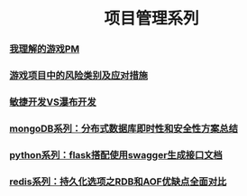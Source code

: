 # <center>项目管理系列</center>

### [我理解的游戏PM](https://fairy1018.github.io/zhangfan-garden/blog/pm)
### [游戏项目中的风险类别及应对措施](https://fairy1018.github.io/zhangfan-garden/blog/risk)
### [敏捷开发VS瀑布开发](https://fairy1018.github.io/zhangfan-garden/blog/scrum)
### [mongoDB系列：分布式数据库即时性和安全性方案总结](https://fairy1018.github.io/zhangfan-garden/blog/mongo)

### [python系列：flask搭配使用swagger生成接口文档](https://fairy1018.github.io/zhangfan-garden/blog/swagger)
### [redis系列：持久化选项之RDB和AOF优缺点全面对比](https://fairy1018.github.io/zhangfan-garden/blog/redis)
